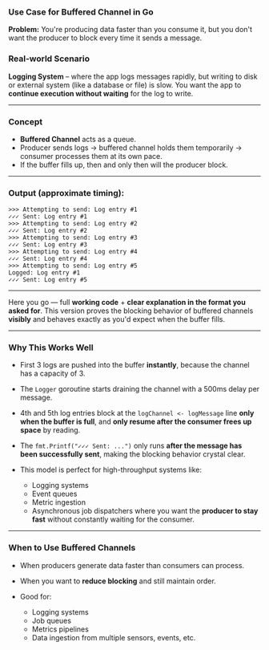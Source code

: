 ###  **Use Case for Buffered Channel in Go**

**Problem:** You're producing data faster than you consume it, but you don't want the producer to block every time it sends a message.

###  Real-world Scenario

**Logging System** – where the app logs messages rapidly, but writing to disk or external system (like a database or file) is slow. You want the app to **continue execution without waiting** for the log to write.

---

###  Concept

* **Buffered Channel** acts as a queue.
* Producer sends logs → buffered channel holds them temporarily → consumer processes them at its own pace.
* If the buffer fills up, then and only then will the producer block.

---

###  Output (approximate timing):

```
>>> Attempting to send: Log entry #1
✓✓✓ Sent: Log entry #1
>>> Attempting to send: Log entry #2
✓✓✓ Sent: Log entry #2
>>> Attempting to send: Log entry #3
✓✓✓ Sent: Log entry #3
>>> Attempting to send: Log entry #4
✓✓✓ Sent: Log entry #4
>>> Attempting to send: Log entry #5
Logged: Log entry #1
✓✓✓ Sent: Log entry #5
```

---

Here you go — full **working code** + **clear explanation in the format you asked for**. This version proves the blocking behavior of buffered channels **visibly** and behaves exactly as you'd expect when the buffer fills.

---

###  Why This Works Well

* First 3 logs are pushed into the buffer **instantly**, because the channel has a capacity of 3.
* The `Logger` goroutine starts draining the channel with a 500ms delay per message.
* 4th and 5th log entries block at the `logChannel <- logMessage` line **only when the buffer is full**, and **only resume after the consumer frees up space** by reading.
* The `fmt.Printf("✓✓✓ Sent: ...")` only runs **after the message has been successfully sent**, making the blocking behavior crystal clear.
* This model is perfect for high-throughput systems like:

  * Logging systems
  * Event queues
  * Metric ingestion
  * Asynchronous job dispatchers
    where you want the **producer to stay fast** without constantly waiting for the consumer.

---

###  When to Use Buffered Channels

* When producers generate data faster than consumers can process.
* When you want to **reduce blocking** and still maintain order.
* Good for:

  * Logging systems
  * Job queues
  * Metrics pipelines
  * Data ingestion from multiple sensors, events, etc.

